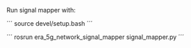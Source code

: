 


Run signal mapper with:

´´´
source devel/setup.bash
´´´

´´´
rosrun era_5g_network_signal_mapper signal_mapper.py 
´´´

